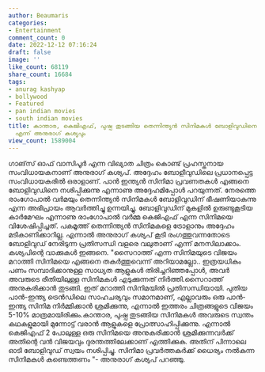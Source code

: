 ```yaml
---
author: Beaumaris
categories:
- Entertainment
comment_count: 0
date: 2022-12-12 07:16:24
draft: false
image: ''
like_count: 68119
share_count: 16684
tags:
- anurag kashyap
- bollywood
- Featured
- pan indian movies
- south indian movies
title: കാന്താര, കെജിഎഫ്, പുഷ്പ തുടങ്ങിയ തെന്നിന്ത്യൻ സിനിമകൾ ബോളിവുഡിനെ നശിപ്പിക്കുന്നു
  എന്ന് അനുരാഗ് കശ്യപും
view_count: 1589004
---
```


ഗാങ്‌സ് ഓഫ് വാസിപൂർ എന്ന വിഖ്യാത ചിത്രം കൊണ്ട് പ്രഹസ്തനായ സംവിധായകനാണ് അനുരാഗ് കശ്യപ്. അദ്ദേഹം ബോളീവുഡിലെ പ്രധാനപ്പെട്ട സംവിധായകരിൽ ഒരാളാണ്. പാൻ ഇന്ത്യൻ സിനിമാ പ്രവണതകൾ എങ്ങനെ ബോളിവുഡിനെ നശിപ്പിക്കുന്നു എന്നാണു അദ്ദേഹമിപ്പോൾ പറയുന്നത്. നേരത്തെ രാംഗോപാൽ വർമയും തെന്നിന്ത്യൻ സിനിമകൾ ബോളിവുഡിന് ഭീഷണിയാകുന്നു എന്ന അഭിപ്രായം ആവർത്തിച്ചു ഉന്നയിച്ചു. ബോളിവുഡിന് മുകളിൽ ഉരുണ്ടുകൂടിയ കാർമേഘം എന്നാണു രാംഗോപാൽ വർമ്മ കെജിഎഫ് എന്ന സിനിമയെ വിശേഷിപ്പിച്ചത്. പകമൂത്ത് തെന്നിന്ത്യൻ സിനിമകളെ ട്രോളാനും അദ്ദേഹം മടികാണിക്കാറില്ല. എന്നാൽ അനുരാഗ് കശ്യപ് കൂടി രംഗത്തുവന്നതോടെ ബോളിവുഡ് നേരിടുന്ന പ്രതിസന്ധി വളരെ വലുതാണ് എന്ന് മനസിലാക്കാം. കശ്യപിന്റെ വാക്കുകൾ ഇങ്ങനെ. "സൈറാത്ത് എന്ന സിനിമയുടെ വിജയം മറാത്തി സിനിമയെ എങ്ങനെ തകർത്തുവെന്ന് അറിയാമല്ലോ.. ഇത്രയധികം പണം സമ്പാദിക്കാനുള്ള സാധ്യത ആളുകൾ തിരിച്ചറിഞ്ഞപ്പോൾ, അവർ അവരുടെ രീതിയിലുള്ള സിനിമകൾ എടുക്കുന്നത് നിര്‍ത്തി.സൈറാത്ത് അനുകരിക്കാൻ തുടങ്ങി. ഇത് മറാത്തി സിനിമയില്‍ പ്രതിസന്ധിയായി. പുതിയ പാൻ-ഇന്ത്യ ട്രെൻഡിലെ സാഹചര്യവും സമാനമാണ്, എല്ലാവരും ഒരു പാൻ-ഇന്ത്യ സിനിമ നിർമ്മിക്കാൻ ശ്രമിക്കുന്നു, എന്നാൽ ഇത്തരം ചിത്രങ്ങളുടെ വിജയം 5-10% മാത്രമായിരിക്കും.കാന്താര, പുഷ്പ തുടങ്ങിയ സിനിമകൾ അവരുടെ സ്വന്തം കഥകളുമായി മുന്നോട്ട് വരാന്‍ ആളുകളെ പ്രോത്സാഹിപ്പിക്കുന്നു. എന്നാൽ കെജിഎഫ് 2 പോലുള്ള ഒരു സിനിമയെ അനുകരിക്കാൻ ശ്രമിക്കുന്നവര്‍ക്ക് അതിന്റെ വൻ വിജയവും ദുരന്തത്തിലേക്കാണ് എത്തിക്കുക. അതിന് പിന്നാലെ ഓടി ബോളിവുഡ് സ്വയം നശിപ്പിച്ചു. സിനിമാ പ്രവർത്തകർക്ക് ധൈര്യം നൽകുന്ന സിനിമകൾ കണ്ടെത്തണം "- അനുരാഗ് കശ്യപ് പറഞ്ഞു.